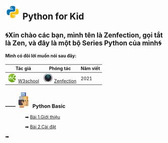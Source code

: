 # ![icons8-python.png](https://raw.githubusercontent.com/Zenfection/Image/master/2021/02/22-21-45-02-icons8-python.png) Python for Kid

## 🌀Xin chào các bạn, mình tên là Zenfection, gọi tắt là Zen, và đây là một bộ Series Python của mình🌀

#### Mình có đôi lời muốn nói sau đây:

| Tác giả                                                                                                                                                                                                                          | Phóng tác                                                                                                                                             | Năm viết |
| -------------------------------------------------------------------------------------------------------------------------------------------------------------------------------------------------------------------------------- | ----------------------------------------------------------------------------------------------------------------------------------------------------- | -------- |
| ![15548dee143968fb4dabbc71016811d6_icon - 01.png](https://raw.githubusercontent.com/Zenfection/Image/master/2021/02/22-21-46-55-15548dee143968fb4dabbc71016811d6_icon%20-%2001.png) [W3school](https://www.w3schools.com/python) | ![zencat.png](https://raw.githubusercontent.com/Zenfection/Image/master/2021/02/22-21-50-29-zencat.png) [Zenfection](https://facebook.com/zenfection) | 2021     |

### ——![Basic Knowledge.png](https://raw.githubusercontent.com/Zenfection/Image/master/2021/02/01-13-50-39-Basic%20Knowledge.png) Python Basic

                ➡ [Bài 1.Giới thiệu](https://github.com/Zenfection/Python/blob/master/Python%20Basic/1.GioiThieu.md)

                ➡ [Bài 2.Cài đặt](https://github.com/Zenfection/Python/blob/master/Python%20Basic/2.CaiDat.md)

➡
